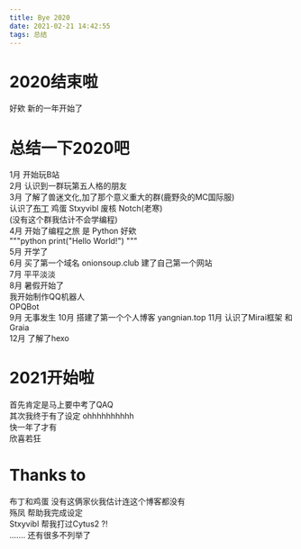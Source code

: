 ```yaml
---
title: Bye 2020
date: 2021-02-21 14:42:55
tags: 总结
---
```

# 2020结束啦  
好欸 新的一年开始了
# 总结一下2020吧  
1月 开始玩B站  
2月 认识到一群玩第五人格的朋友  
3月 了解了兽迷文化,加了那个意义重大的群(鹿野灸的MC国际服)  
认识了[布丁](https://blog.furryowo.top) 鸡蛋 Stxyvibl 废核 Notch(老寒)  
(没有这个群我估计不会学编程)  
4月 开始了编程之旅 是 Python 好欸  
"""python
    print("Hello World!")
"""  
5月 开学了  
6月 买了第一个域名 onionsoup.club 建了自己第一个网站  
7月 平平淡淡  
8月 暑假开始了  
我开始制作QQ机器人  
OPQBot  
9月 无事发生
10月 搭建了第一个个人博客 yangnian.top
11月 认识了Mirai框架 和 Graia  
12月 了解了hexo  
# 2021开始啦  
首先肯定是马上要中考了QAQ  
其次我终于有了设定 ohhhhhhhhhh  
快一年了才有  
欣喜若狂  
# Thanks to  
布丁和鸡蛋  没有这俩家伙我估计连这个博客都没有  
殇凤 帮助我完成设定  
Stxyvibl 帮我打过Cytus2 ?!  
.......
还有很多不列举了  

